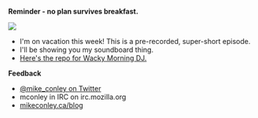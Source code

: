 **Reminder - no plan survives breakfast.**

![](images/8cde91d6f8209e94bfaecc0083a3cef5)

- I'm on vacation this week! This is a pre-recorded, super-short episode.
- I'll be showing you my soundboard thing.
- [Here's the repo for Wacky Morning DJ.](https://github.com/mikeconley/wacky-morning-dj)

**Feedback**

- [@mike_conley on Twitter](https://twitter.com/mike_conley)
- mconley in IRC on irc.mozilla.org
- [mikeconley.ca/blog](http://mikeconley.ca/blog/)